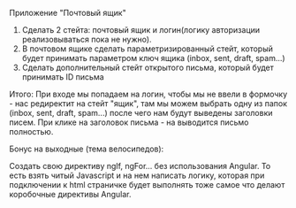 Приложение "Почтовый ящик"

1. Сделать 2 стейта: почтовый ящик и логин(логику авторизации реализовываться пока не нужно).
2. В почтовом ящике сделать параметризированный стейт, который будет принимать параметром ключ ящика (inbox, sent, draft, spam...)
3. Сделать дополнительный стейт открытого письма, который будет принимать ID письма

Итого: 
При входе мы попадаем на логин, чтобы мы не ввели в формочку - нас редиректит на стейт "ящик", там мы можем выбрать одну из папок  (inbox, sent, draft, spam...) после чего нам будут выведены заголовки писем. При клике на заголовок письма - на выводится письмо полностью.





Бонус на выходные (тема велосипедов):

Создать свою директиву ngIf, ngFor... без использования Angular. То есть взять читый Javascript и на нем написать логику, которая при подключении к html страничке будет выполнять тоже самое что делают коробочные директивы Angular.

